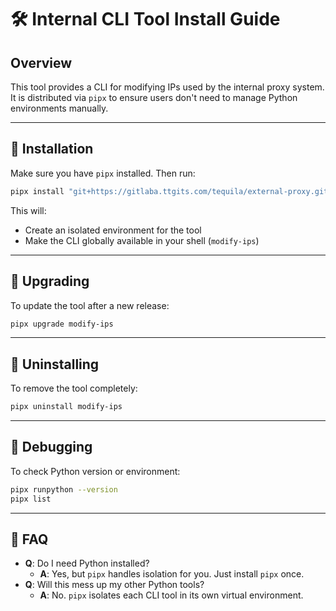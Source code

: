# 🛠 Internal CLI Tool Install Guide

## Overview

This tool provides a CLI for modifying IPs used by the internal proxy system. It is distributed via `pipx` to ensure users don't need to manage Python environments manually.

---

## 🚀 Installation

Make sure you have `pipx` installed. Then run:

```bash
pipx install "git+https://gitlaba.ttgits.com/tequila/external-proxy.git@develop#subdirectory=tools/modify_ips"
```

This will:
- Create an isolated environment for the tool
- Make the CLI globally available in your shell (`modify-ips`)

---

## 🔄 Upgrading

To update the tool after a new release:

```bash
pipx upgrade modify-ips
```

---

## 🧹 Uninstalling

To remove the tool completely:

```bash
pipx uninstall modify-ips
```

---

## 🧪 Debugging

To check Python version or environment:

```bash
pipx runpython --version
pipx list
```

---

## 🧷 FAQ

- **Q**: Do I need Python installed?
  - **A**: Yes, but `pipx` handles isolation for you. Just install `pipx` once.
- **Q**: Will this mess up my other Python tools?
  - **A**: No. `pipx` isolates each CLI tool in its own virtual environment.

